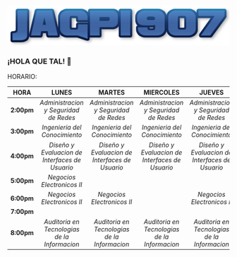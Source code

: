 ![](cooltext404072385796362.png)
### ¡HOLA QUE TAL! 👋

HORARIO:

<!--
**jagp1907/jagp1907** is a ✨ _special_ ✨ repository because its `README.md` (this file) appears on your GitHub profile.

Here are some ideas to get you started:

- 🔭 I’m currently working on ...
- 🌱 I’m currently learning ...
- 👯 I’m looking to collaborate on ...
- 🤔 I’m looking for help with ...
- 💬 Ask me about ...
- 📫 How to reach me: ...
- 😄 Pronouns: ...
- ⚡ Fun fact: ...
-->
|  **HORA**  |                    **LUNES**                   |                   **MARTES**                   |                  **MIERCOLES**                 |                   **JUEVES**                   |                   **VIERNES**                  |
|:----------:|:----------------------------------------------:|:----------------------------------------------:|:----------------------------------------------:|:----------------------------------------------:|:----------------------------------------------:|
| **2:00pm** | _Administracion y Seguridad de Redes_          | _Administracion y Seguridad de Redes_          | _Administracion y Seguridad de Redes_          | _Administracion y Seguridad de Redes_          | _Administracion y Seguridad de Redes_          |
| **3:00pm** | _Ingenieria del Conocimiento_                  | _Ingenieria del Conocimiento_                  | _Ingenieria del Conocimiento_                  | _Ingenieria del Conocimiento_                  |                                                |
| **4:00pm** | _Diseño y Evaluacion de Interfaces de Usuario_ | _Diseño y Evaluacion de Interfaces de Usuario_ | _Diseño y Evaluacion de Interfaces de Usuario_ | _Diseño y Evaluacion de Interfaces de Usuario_ | _Diseño y Evaluacion de Interfaces de Usuario_ |
| **5:00pm** | _Negocios Electronicos II_                     |                                                |                                                |                                                |                                                |
| **6:00pm** | _Negocios Electronicos II_                     | _Negocios Electronicos II_                     |                                                | _Negocios Electronicos II_                     |                                                |
| **7:00pm** |                                                |                                                |                                                |                                                |                                                |
| **8:00pm** | _Auditoria en Tecnologias de la Informacion_   | _Auditoria en Tecnologias de la Informacion_   | _Auditoria en Tecnologias de la Informacion_   | _Auditoria en Tecnologias de la Informacion_   |                                                |
